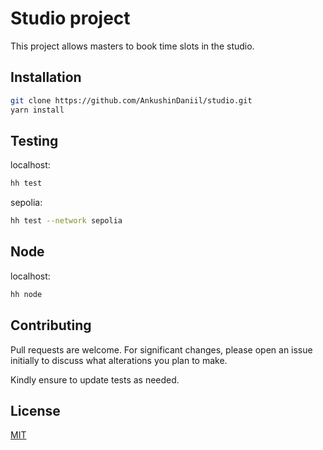# Studio project

This project allows masters to book time slots in the studio.

## Installation

```bash
git clone https://github.com/AnkushinDaniil/studio.git
yarn install
```

## Testing

localhost:

```bash
hh test
```

sepolia:

```bash
hh test --network sepolia
```

## Node

localhost:

```bash
hh node
```

## Contributing

Pull requests are welcome. For significant changes, please open an issue initially to discuss what alterations you plan to make.

Kindly ensure to update tests as needed.

## License

[MIT](https://choosealicense.com/licenses/mit/)
